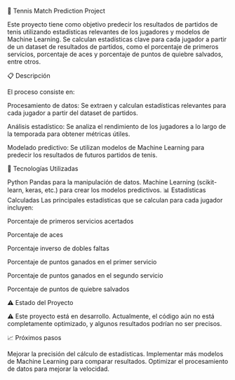 🎾 Tennis Match Prediction Project

Este proyecto tiene como objetivo predecir los resultados de partidos de tenis utilizando estadísticas relevantes de los jugadores y modelos de Machine Learning. Se calculan estadísticas clave para cada jugador a partir de un dataset de resultados de partidos, como el porcentaje de primeros servicios, porcentaje de aces y porcentaje de puntos de quiebre salvados, entre otros.

📋 Descripción

El proceso consiste en:

Procesamiento de datos: Se extraen y calculan estadísticas relevantes para cada jugador a partir del dataset de partidos.

Análisis estadístico: Se analiza el rendimiento de los jugadores a lo largo de la temporada para obtener métricas útiles.

Modelado predictivo: Se utilizan modelos de Machine Learning para predecir los resultados de futuros partidos de tenis.

🚀 Tecnologías Utilizadas

Python
Pandas para la manipulación de datos.
Machine Learning (scikit-learn, keras, etc.) para crear los modelos predictivos.
📊 Estadísticas Calculadas
Las principales estadísticas que se calculan para cada jugador incluyen:

Porcentaje de primeros servicios acertados

Porcentaje de aces

Porcentaje inverso de dobles faltas

Porcentaje de puntos ganados en el primer servicio

Porcentaje de puntos ganados en el segundo servicio

Porcentaje de puntos de quiebre salvados

⚠️ Estado del Proyecto

⚠️ Este proyecto está en desarrollo. Actualmente, el código aún no está completamente optimizado, y algunos resultados podrían no ser precisos.

📈 Próximos pasos

Mejorar la precisión del cálculo de estadísticas.
Implementar más modelos de Machine Learning para comparar resultados.
Optimizar el procesamiento de datos para mejorar la velocidad.
